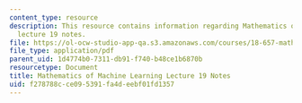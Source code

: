 ```yaml
---
content_type: resource
description: This resource contains information regarding Mathematics of machine learning
  lecture 19 notes.
file: https://ol-ocw-studio-app-qa.s3.amazonaws.com/courses/18-657-mathematics-of-machine-learning-fall-2015/f278788cce095391fa4deebf01fd1357_MIT18_657F15_L19.pdf
file_type: application/pdf
parent_uid: 1d4774b0-7311-db91-f740-b48ce1b6870b
resourcetype: Document
title: Mathematics of Machine Learning Lecture 19 Notes
uid: f278788c-ce09-5391-fa4d-eebf01fd1357
---
```

